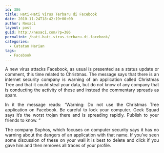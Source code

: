 ```yaml
---
id: 386
title: Hati-Hati Virus Terbaru di Facebook
date: 2010-11-24T18:42:19+00:00
author: Nesaci
layout: post
guid: http://nesaci.com/?p=386
permalink: /hati-hati-virus-terbaru-di-facebook/
categories:
  - Catatan Harian
tags:
  - Facebook
---
```

<p style="text-align: justify;">
  A new virus attacks Facebook, as usual is presented as a status update or comment, this time related to Christmas. The message says that there is an internet security company is warning of an application called Christmas Tree and that it could steal your data, but do not know of any company that is conducting the activity of these and instead the commentary spreads as spam.
</p>

<p style="text-align: justify;">
  In it the message reads: &#8220;Warning: Do not use the Christmas Tree application on Facebook. Be careful to lock your computer. Geek Squad says it&#8217;s the worst trojan there and is spreading rapidly. Publish to your friends to know. &#8220;
</p>

<p style="text-align: justify;">
  The company Sophos, which focuses on computer security says it has no warning about the dangers of an application with that name. If you&#8217;ve seen some discussion of these on your wall it is best to delete and click if you gave him and then removes all traces of your profile.
</p>